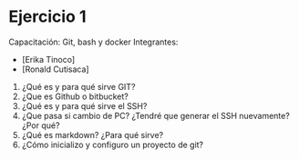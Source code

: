 # Ejercicio 1
Capacitación: Git, bash y docker
Integrantes:
- [Erika Tinoco]
- [Ronald Cutisaca]

1. ¿Qué es y para qué sirve GIT?
2. ¿Que es Github o bitbucket?
3. ¿Qué es y para qué sirve el SSH?
4. ¿Que pasa si cambio de PC? ¿Tendré que generar el SSH nuevamente?¿Por qué?
5. ¿Qué es markdown? ¿Para qué sirve?
6. ¿Cómo inicializo y configuro un proyecto de git?
